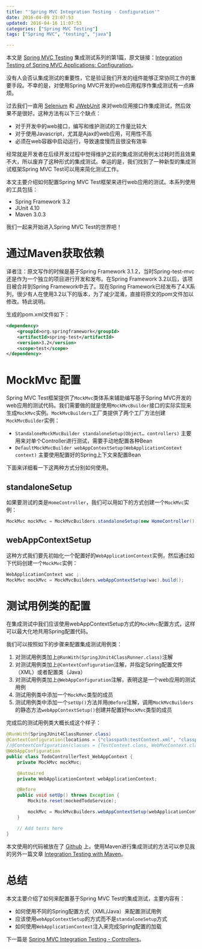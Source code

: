 ```yaml
---
title: "'Spring MVC Integration Testing - Configuration'"
date: 2016-04-09 23:07:53
updated: 2016-04-16 11:07:53
categories: ["Spring MVC Testing"]
tags: ["Spring MVC", "testing", "java"]

---
```


本文是 [Spring MVC Testing](/2016/04/09/spring-mvc-testing-content/) 集成测试系列的第1篇，原文链接：[Integration Testing of Spring MVC Applications: Configuration](http://www.petrikainulainen.net/programming/spring-framework/integration-testing-of-spring-mvc-applications-configuration/)。

没有人会否认集成测试的重要性，它是验证我们开发的组件能够正常协同工作的重要手段。不幸的是，对使用Spring MVC开发的web应用程序作集成测试有一点麻烦。

过去我们一直用 [Selenium](http://docs.seleniumhq.org) 和 [JWebUnit](https://jwebunit.github.io/jwebunit/) 来对web应用接口作集成测试，然后效果不是很好。这种方法有以下三个缺点：

- 对于开发中的web接口，编写和维护测试的工作量比较大
- 对于使用Javascript，尤其是Ajax的web应用，可用性不高
- 必须在web容器中启动运行，导致速度慢而且很没有效率

经常就是开发者在后续开发过程中觉得维护之前的集成测试用例太过耗时而且效果不大，所以废弃了这种形式的集成测试。幸运的是，我们找到了一种新型的集成测试框架Spring MVC Test可以用来简化测试工作。

本文主要介绍如何配置Spring MVC Test框架来进行web应用的测试。本系列使用的工具包括：

- Spring Framework 3.2
- JUnit 4.10
- Maven 3.0.3

我们一起来开始进入Spring MVC Test的世界吧！

<!-- More -->

# 通过Maven获取依赖

译者注：原文写作的时候是基于Spring Framework 3.1.2，当时Spring-test-mvc还是作为一个独立的项目进行开发和发布。在Spring Framework 3.2以后，该项目被合并到Spring Framework中去了。现在Spring Framework已经发布了4.X系列，很少有人在使用3.2以下的版本，为了减少混淆，直接将原文的pom文件加以修改。特此说明。

生成的pom.xml文件如下：

```xml
<dependency>
    <groupId>org.springframework</groupId>
    <artifactId>spring-test</artifactId>
    <version>3.2</version>
    <scope>test</scope>
</dependency>
```

# MockMvc 配置

Spring MVC Test框架提供了`MockMvc`类体系来辅助编写基于Spring MVC开发的web应用的测试代码。我们需要做的就是使用`MockMvcBuilder`接口的实际实现来生成`MockMvc`实例。`MockMvcBuilders`工厂类提供了两个工厂方法创建`MockMvcBuilder`实例：

- `StandaloneMockMvcBuilder standaloneSetup(Object… controllers)` 主要用来对单个Controller进行测试，需要手动地配置各种Bean
- `DefaultMockMvcBuilder webAppContextSetup(WebApplicationContext context)` 主要使用配置好的Spring上下文来配置Bean

下面来详细看一下这两种方式分别如何使用。

## standaloneSetup

如果要测试的类是`HomeController`，我们可以用如下的方式创建一个`MockMvc`实例：

```java
MockMvc mockMvc = MockMvcBuilders.standaloneSetup(new HomeController()).build();
```

## webAppContextSetup

这种方式我们要先初始化一个配置好的`WebApplicationContext`实例，然后通过如下代码创建一个`MockMvc`实例：

```java
WebApplicationContext wac ;
MockMvc mockMvc = MockMvcBuilders.webAppContextSetup(wac).build();
```

# 测试用例类的配置

在集成测试中我们应该使用webAppContextSetup方式的`MockMvc`配置方式，这样可以最大化地共用Spring配置代码。

我们可以按照如下的步骤来配置集成测试用例类：

1. 对测试用例类加上`@RunWith(SpringJUnit4ClassRunner.class)`注解
2. 对测试用例类加上`@ContextConfiguration`注解，并指定Spring配置文件（XML）或者配置类（Java）
3. 对测试用例类加上`@WebAppConfiguration`注解，表明这是一个web应用的测试用例
4. 测试用例类中添加一个`MockMvc`类型的成员
5. 测试用例类中添加一个`setUp()`方法并用`@Before`注解，调用`MockMvcBuilders`的静态方法`webAppContextSetup()`创建并配置好`MockMvc`类型的成员

完成后的测试用例类大概长成这个样子：

```java
@RunWith(SpringJUnit4ClassRunner.class)
@ContextConfiguration(locations = {"classpath:testContext.xml", "classpath:webMvcContext.xml"})
//@ContextConfiguration(classes = {TestContext.class, WebMvcContext.class})
@WebAppConfiguration
public class TodoControllerTest_WebAppContext {
    private MockMvc mockMvc;

    @Autowired
    private WebApplicationContext webApplicationContext;

    @Before
    public void setUp() throws Exception {
        Mockito.reset(mockedTodoService);

        mockMvc = MockMvcBuilders.webAppContextSetup(webApplicationContext).build();
    }

    // Add tests here
}
```

本文使用的代码被放在了 [Github](https://github.com/pkainulainen/spring-mvc-test-examples/tree/master/configuration) 上。使用Maven进行集成测试的方法可以参见我的另外一篇文章 [Integration Testing with Maven](http://www.petrikainulainen.net/programming/maven/integration-testing-with-maven/)。

# 总结

本文主要介绍了如何来配置基于Spring MVC Test的集成测试，主要内容有：

- 如何使用不同的Spring配置方式（XML/Java）来配置测试用例
- 应该使用`webAppContextSetup`的方式而不是`standaloneSetup`方式
- 如何使用`WebApplicationContext`注入来完成Spring配置的加载

下一篇是 [Spring MVC Integration Testing - Controllers](/2016/04/09/spring-mvc-testing-integration-testing-controllers/)。
